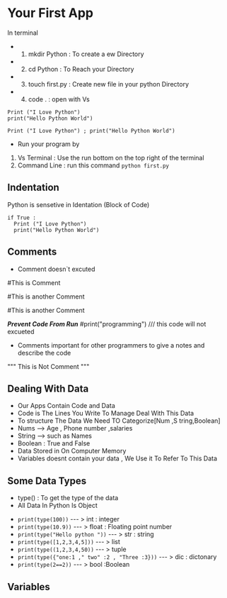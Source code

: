 # Your First App

In terminal 
* 1. mkdir Python : To create a ew Directory 
* 2. cd Python : To Reach your Directory
* 3. touch first.py : Create new file in your python Directory 
* 4. code .  : open with Vs 

```
Print ("I Love Python")
print("Hello Python World")

Print ("I Love Python") ; print("Hello Python World")
```  

* Run your program by 
1. Vs Terminal : Use the run bottom on the top  right of the terminal
2. Command Line : run this command `python first.py`

## Indentation 
Python is sensetive in Identation (Block of Code)
   ```
  if True :
     Print ("I Love Python")
     print("Hello Python World")
   ```


## Comments
* Comment doesn`t excuted 

#This is Comment

#This is another Comment

#This is another Comment

***Prevent Code From Run*** 
#print("programming")  /// this code will not excueted

* Comments important for other programmers to give a notes and describe the code 

 """ 
 This 
 is 
 Not 
 Comment
 """



## Dealing With Data 

* Our Apps Contain Code and Data
* Code is The Lines You Write To Manage Deal With This Data
* To structure The Data We Need TO Categorize[Num ,S tring,Boolean]
* Nums --> Age , Phone number ,salaries
* String --> such as Names
* Boolean : True and False 
* Data Stored in On Computer Memory
* Variables doesnt contain your data , We Use it To Refer To This Data

## Some Data Types
* type() : To get the type of the data
* All Data In Python Is Object
- `print(type(100))` --- >  int : integer 
- `print(type(10.9))` --- >   float : Floating point number
- `print(type("Hello python "))` --- >   str : string 
- `print(type([1,2,3,4,5]))` --- >   list
- `print(type((1,2,3,4,50))` --- >   tuple
- `print(type({"one:1 ," two" :2 , "Three :3}))` --- >   dic : dictonary
- `print(type(2==2))` --- >   bool :Boolean

## Variables







